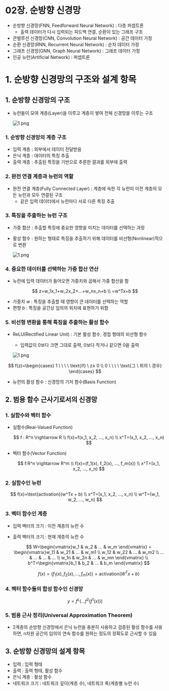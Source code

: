 # 02장. 순방향 신경망

- 순방향 신경망(FNN, Feedforward Neural Network) : 다층 퍼셉트론
    - 출력 데이터가 다시 입력되는 피드백 연결, 순환이 있는 그래프 구조
- 콘벌루션 신경망(CNN, Convolution Neural Network) : 공간 데이터 가정
- 순환 신경망(RNN, Recurrent Neural Network) : 순차 데이터 가정
- 그래프 신경망(GNN, Graph Neural Network) : 그래프 데이터 가정
- 인공 뉴런(Artificial Network) : 퍼셉트론

# 1. 순방향 신경망의 구조와 설계 항목

## 1. 순방향 신경망의 구조

- 뉴런들이 모여 계층(Layer)을 이루고 계층이 쌓여 전체 신경망을 이루는 구조
    
    ![1.png](https://prod-files-secure.s3.us-west-2.amazonaws.com/81ce352b-f505-4b7c-ba55-561d76267295/67481bb0-bd27-4504-90c3-33d2a4106513/1.png)
    

### 1. 순방향 신경망의 계층 구조

- 입력 계층 : 외부에서 데이터 전달받음
- 은닉 계층 : 데이터의 특징 추출
- 출력 계층 : 추출된 특징을 기반으로 추론한 결과를 외부에 출력

### 2. 완전 연결 계층과 뉴런의 역할

- 완전 연결 계층(Fully Connected Layer) : 계층에 속한 각 뉴런이 이전 계층의 모든 뉴런과 모두 연결된 구조
    - 같은 입력 데이터에서 뉴런마다 서로 다른 특징 추출

### 3. 특징을 추출하는 뉴런 구조

- 가중 합산 : 추출할 특징에 중요한 영향을 미치는 데이터를 선택하는 과정
- 활성 함수 : 원하는 형태로 특징을 추출하기 위해 데이터를 비선형(Nonlinear)적으로 변환
    
    ![1.png](https://prod-files-secure.s3.us-west-2.amazonaws.com/81ce352b-f505-4b7c-ba55-561d76267295/c8127dbc-6b3a-4ae8-9e34-d2541c8fb078/1.png)
    

### 4. 중요한 데이터를 선택하는 가중 합산 연산

- 뉴런에 입력 데이터가 들어오면 가중치와 곱해서 가중 합산을 함

$$
z=w_1x_1+w_2x_2+...+w_nx_n+b
\\ =w^Tx+b
$$

- 가중치 $w$ : 특징을 추출할 때 영향이 큰 데이터를 선택하는 역할
- 편향 $b$ : 특징을 공간상 임의의 위치에 표현하기 위함

### 5. 비선형 변환을 통해 특징을 추출하는 활성 함수

- ReLU(Rectified Linear Unit) : 기본 활성 함수, 경첩 형태의 비선형 함수
    - 입력값이 0보다 크면 그대로 출력, 0보다 작거나 같으면 0을 출력
    
    ![1.png](https://prod-files-secure.s3.us-west-2.amazonaws.com/81ce352b-f505-4b7c-ba55-561d76267295/478c8e63-1ed8-4ae5-98a6-ff87c8f3bc20/1.png)
    

$$
f(z)=\begin{cases} 1 \ \ \ \ \text{if} \ z≥ 0 \\ 0 \ \ \ \ \text{그 \ 외의 \ 경우} \end{cases}
$$

- 뉴런의 활성 함수 : 신경망의 기저 함수(Basis Function)

## 2. 범용 함수 근사기로서의 신경망

### 1. 실함수와 벡터 함수

- 실함수(Real-Valued Function)
    
    $$
    f : R^n \rightarrow R
    \\ f(x)=f(x_1, x_2, ..., x_n)
    \\ x^T=(x_1, x_2, ..., x_n)
    $$
    
- 벡터 함수(Vector Function)
    
    $$
    f:R^n \rightarrow R^m
    \\ f(x)=(f_1(x), f_2(x), ..., f_m(x))
    \\ x^T=(x_1, x_2, ..., x_n)
    $$
    

### 2. 실함수인 뉴런

$$
f(x)=\text{activation}(w^Tx + b)
\\ x^T=(x_1, x_2, ..., x_n)
\\ w^T=(w_1, w_2, ..., w_n)
$$

### 3. 벡터 함수인 계층

- 입력 벡터의 크기 : 이전 계층의 뉴런 수
- 출력 벡터의 크기 : 현재 계층의 뉴런 수
    
    $$
    W=\begin{vmatrix}w_1 & w_2 & ... & w_m \end{vmatrix} = \begin{vmatrix}w_11 & w_21 & ... & w_m1 \\ w_12 & w_22 & ... & w_m2 \\ ... & ... & ... & ... \\ w_1n & w_2n & ... & w_mn \end{vmatrix}
    \\ b^T=\begin{vmatrix}b_1 & b_2 & ... & b_m \end{vmatrix}
    $$
    
    $$
    f(x)=(f_1(x), f_2(x), ..., f_m(x))=\text{activation} (W^Tx + b)
    $$
    

### 4. 벡터 함수들의 합성 함수인 신경망

$$
y=f^L(...f^2(f^1(x)))
$$

### 5. 범용 근사 정리(Universal Approximation Theorem)

- 2계층의 순방향 신경망에서 은닉 뉴런을 충분히 사용하고 검증된 활성 함수를 사용하면, n차원 공간의 임의의 연속 함수를 원하는 정도의 정확도로 근사할 수 있음

## 3. 순방향 신경망의 설계 항목

- 입력 : 입력 형태
- 출력 : 출력 형태, 활성 함수
- 은닉 계층 : 활성 함수
- 네트워크 크기 : 네트워크 깊이(계층 수), 네트워크 폭(계층별 뉴런 수)
